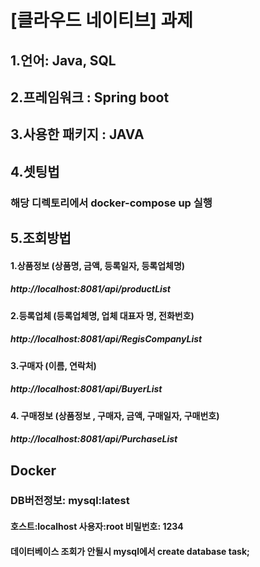 # [클라우드 네이티브] 과제

## 1.언어: Java, SQL

## 2.프레임워크 : Spring boot

## 3.사용한 패키지 : JAVA

## 4.셋팅법

### 해당 디렉토리에서 docker-compose up 실행

## 5.조회방법

#### 1.상품정보 (상품명, 금액, 등록일자, 등록업체명)

##### http://localhost:8081/api/productList

#### 2.등록업체 (등록업체명, 업체 대표자 명, 전화번호)

##### http://localhost:8081/api/RegisCompanyList

#### 3.구매자 (이름, 연락처)

##### http://localhost:8081/api/BuyerList

#### 4. 구매정보 (상품정보 , 구매자, 금액, 구매일자, 구매번호)

##### http://localhost:8081/api/PurchaseList

## Docker

### DB버전정보: mysql:latest
#### 호스트:localhost 사용자:root 비밀번호: 1234
#### 데이터베이스 조회가 안될시 mysql에서 create database task; 
